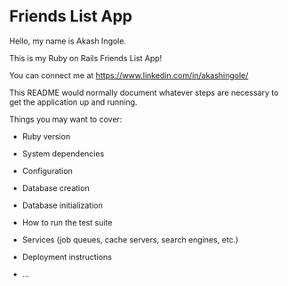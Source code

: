 # Friends List App

Hello, my name is Akash Ingole.

This is my Ruby on Rails Friends List App!

You can connect me at https://www.linkedin.com/in/akashingole/

This README would normally document whatever steps are necessary to get the
application up and running.

Things you may want to cover:

* Ruby version

* System dependencies

* Configuration

* Database creation

* Database initialization

* How to run the test suite

* Services (job queues, cache servers, search engines, etc.)

* Deployment instructions

* ...
